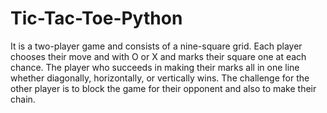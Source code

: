 # Tic-Tac-Toe-Python
It is a two-player game and consists of a nine-square grid.
Each player chooses their move and with O or X and marks their square one at each chance.
The player who succeeds in making their marks all in one line whether diagonally, horizontally, or vertically wins.
The challenge for the other player is to block the game for their opponent and also to make their chain. 
